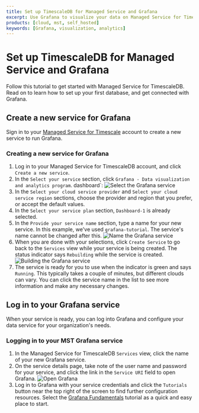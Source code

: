 ```yaml
---
title: Set up TimescaleDB for Managed Service and Grafana
excerpt: Use Grafana to visualize your data on Managed Service for TimescaleDB
products: [cloud, mst, self_hosted]
keywords: [Grafana, visualization, analytics]
---
```



# Set up TimescaleDB for Managed Service and Grafana 

Follow this tutorial to get started with Managed Service for TimescaleDB. Read on
to learn how to set up your first database, and get connected with Grafana. 

## Create a new service for Grafana

Sign in to your [Managed Service for Timescale][mst-timescale] account to create a
new service to run Grafana.

<Procedure>

### Creating a new service for Grafana

1.  Log in to your Managed Service for TimescaleDB account, and click `Create a new service`.
1.  In the `Select your service` section, click `Grafana - Data visualization and analytics program`.
    dashboard`:
    <img class="main-content__illustration" src="https://drive.google.com/drive/folders/1fg5kF1ktcww9uTUDK-ntoxs_EbN4UYKP" alt="Select the Grafana service"/>
1.  In the `Select your cloud service provider` and `Select your cloud service
    region` sections, choose the provider and region that you prefer, or accept
    the default values.
1.  In the `Select your service plan` section, `Dashboard-1` is already selected.
1.  In the `Provide your service name` section, type a name for your new
    service. In this example, we've used `grafana-tutorial`. The service's name
    cannot be changed after this.
    <img class="https://drive.google.com/drive/folders/1fg5kF1ktcww9uTUDK-ntoxs_EbN4UYKP" alt="Name the Grafana service"/>
1.  When you are done with your selections, click `Create Service` to go back
    to the `Services` view while your service is being created. The status indicator
    says `Rebuilding` while the service is created.
    <img class="main-content__illustration" src="https://drive.google.com/drive/folders/1fg5kF1ktcww9uTUDK-ntoxs_EbN4UYKP" alt="Building the Grafana service"/>
1. The service is ready for you to use when the indicator is green and says `Running`.
   This typically takes a couple of minutes, but different clouds can vary. You can click the
   service name in the list to see more information and make any necessary changes.

</Procedure>

## Log in to your Grafana service

When your service is ready, you can log into Grafana and configure your data service for your organization's needs.

### Logging in to your MST Grafana service

1.  In the Managed Service for TimescaleDB `Services` view, click the name of
    your new Grafana service.
1.  On the service details page, take note of the user name and password for
    your service, and click the link in the `Service URI` field to open Grafana.
    <img class="main-content__illustration" src="https://drive.google.com/drive/folders/1fg5kF1ktcww9uTUDK-ntoxs_EbN4UYKP" alt="Open Grafana"/>
1.  Log in to Grafana with your service credentials and click the `Tutorials` button near the top
    right of the screen to find further configuration resources. Select the
    [Grafana Fundamentals][grafana-fundamentals] tutorial as a quick and easy place to start.

[mst-timescale]: https://portal.managed.timescale.com/login
[grafana-fundamentals]: https://grafana.com/tutorials/grafana-fundamentals/
